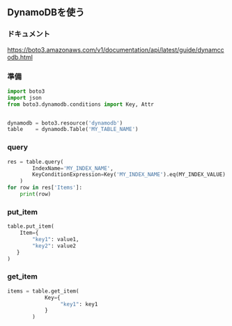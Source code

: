 ## DynamoDBを使う

### ドキュメント
https://boto3.amazonaws.com/v1/documentation/api/latest/guide/dynamccodb.html

### 準備
```python
import boto3
import json
from boto3.dynamodb.conditions import Key, Attr


dynamodb = boto3.resource('dynamodb')
table    = dynamodb.Table('MY_TABLE_NAME')
```

### query
```python
res = table.query(
        IndexName='MY_INDEX_NAME',
        KeyConditionExpression=Key('MY_INDEX_NAME').eq(MY_INDEX_VALUE)
    )
for row in res['Items']:
    print(row)

```

### put_item
```python
table.put_item(
    Item={
        "key1": value1,
        "key2": value2
   }
)
```

### get_item
```python
items = table.get_item(
            Key={
                 "key1": key1
            }
        )

```
